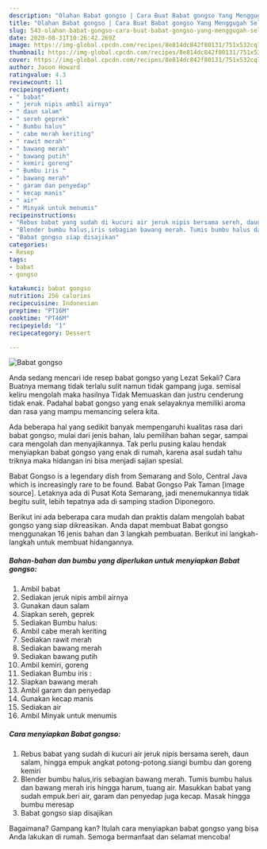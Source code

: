 ```yaml
---
description: "Olahan Babat gongso | Cara Buat Babat gongso Yang Menggugah Selera"
title: "Olahan Babat gongso | Cara Buat Babat gongso Yang Menggugah Selera"
slug: 543-olahan-babat-gongso-cara-buat-babat-gongso-yang-menggugah-selera
date: 2020-08-31T10:26:42.269Z
image: https://img-global.cpcdn.com/recipes/8e814dc842f80131/751x532cq70/babat-gongso-foto-resep-utama.jpg
thumbnail: https://img-global.cpcdn.com/recipes/8e814dc842f80131/751x532cq70/babat-gongso-foto-resep-utama.jpg
cover: https://img-global.cpcdn.com/recipes/8e814dc842f80131/751x532cq70/babat-gongso-foto-resep-utama.jpg
author: Jason Howard
ratingvalue: 4.3
reviewcount: 11
recipeingredient:
- " babat"
- " jeruk nipis ambil airnya"
- " daun salam"
- " sereh geprek"
- " Bumbu halus"
- " cabe merah keriting"
- " rawit merah"
- " bawang merah"
- " bawang putih"
- " kemiri goreng"
- " Bumbu iris "
- " bawang merah"
- " garam dan penyedap"
- " kecap manis"
- " air"
- " Minyak untuk menumis"
recipeinstructions:
- "Rebus babat yang sudah di kucuri air jeruk nipis bersama sereh, daun salam, hingga empuk angkat potong-potong.siangi bumbu dan goreng kemiri"
- "Blender bumbu halus,iris sebagian bawang merah. Tumis bumbu halus dan bawang merah iris hingga harum, tuang air. Masukkan babat yang sudah empuk.beri air, garam dan penyedap juga kecap. Masak hingga bumbu meresap"
- "Babat gongso siap disajikan"
categories:
- Resep
tags:
- babat
- gongso

katakunci: babat gongso 
nutrition: 256 calories
recipecuisine: Indonesian
preptime: "PT16M"
cooktime: "PT46M"
recipeyield: "1"
recipecategory: Dessert

---
```



![Babat gongso](https://img-global.cpcdn.com/recipes/8e814dc842f80131/751x532cq70/babat-gongso-foto-resep-utama.jpg)

Anda sedang mencari ide resep babat gongso yang Lezat Sekali? Cara Buatnya memang tidak terlalu sulit namun tidak gampang juga. semisal keliru mengolah maka hasilnya Tidak Memuaskan dan justru cenderung tidak enak. Padahal babat gongso yang enak selayaknya memiliki aroma dan rasa yang mampu memancing selera kita.

Ada beberapa hal yang sedikit banyak mempengaruhi kualitas rasa dari babat gongso, mulai dari jenis bahan, lalu pemilihan bahan segar, sampai cara mengolah dan menyajikannya. Tak perlu pusing kalau hendak menyiapkan babat gongso yang enak di rumah, karena asal sudah tahu triknya maka hidangan ini bisa menjadi sajian spesial.

Babat Gongso is a legendary dish from Semarang and Solo, Central Java which is increasingly rare to be found. Babat Gongso Pak Taman [image source]. Letaknya ada di Pusat Kota Semarang, jadi menemukannya tidak begitu sulit, lebih tepatnya ada di samping stadion Diponegoro.


Berikut ini ada beberapa cara mudah dan praktis dalam mengolah babat gongso yang siap dikreasikan. Anda dapat membuat Babat gongso menggunakan 16 jenis bahan dan 3 langkah pembuatan. Berikut ini langkah-langkah untuk membuat hidangannya.

<!--inarticleads1-->

##### Bahan-bahan dan bumbu yang diperlukan untuk menyiapkan Babat gongso:

1. Ambil  babat
1. Sediakan  jeruk nipis ambil airnya
1. Gunakan  daun salam
1. Siapkan  sereh, geprek
1. Sediakan  Bumbu halus:
1. Ambil  cabe merah keriting
1. Sediakan  rawit merah
1. Sediakan  bawang merah
1. Sediakan  bawang putih
1. Ambil  kemiri, goreng
1. Sediakan  Bumbu iris :
1. Siapkan  bawang merah
1. Ambil  garam dan penyedap
1. Gunakan  kecap manis
1. Sediakan  air
1. Ambil  Minyak untuk menumis




<!--inarticleads2-->

##### Cara menyiapkan Babat gongso:

1. Rebus babat yang sudah di kucuri air jeruk nipis bersama sereh, daun salam, hingga empuk angkat potong-potong.siangi bumbu dan goreng kemiri
1. Blender bumbu halus,iris sebagian bawang merah. Tumis bumbu halus dan bawang merah iris hingga harum, tuang air. Masukkan babat yang sudah empuk.beri air, garam dan penyedap juga kecap. Masak hingga bumbu meresap
1. Babat gongso siap disajikan




Bagaimana? Gampang kan? Itulah cara menyiapkan babat gongso yang bisa Anda lakukan di rumah. Semoga bermanfaat dan selamat mencoba!
